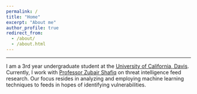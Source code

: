 ```yaml
---
permalink: /
title: "Home"
excerpt: "About me"
author_profile: true
redirect_from: 
  - /about/
  - /about.html
---
```

---

I am a 3rd year undergraduate student at the [University of California, Davis](https://www.ucdavis.edu/). Currently, I work with [Professor Zubair Shafiq](https://web.cs.ucdavis.edu/~zubair/) on threat intelligence feed research. Our focus resides in analyzing and employing machine learning techniques to feeds in hopes of identifying vulnerabilities. 

<!---
Large
======

Medium
------
Medium text.

**Small**

Small text.--->

